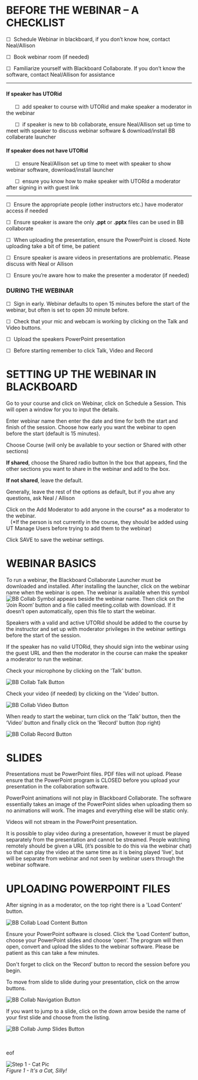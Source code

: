 # BEFORE THE WEBINAR – A CHECKLIST

&#x2610;&nbsp;  Schedule Webinar in blackboard, if you don’t know how, contact Neal/Allison

&#x2610;&nbsp; Book webinar room (if needed)

&#x2610;&nbsp;  Familiarize yourself with Blackboard Collaborate. If you don’t know the software, contact Neal/Allison for assistance

----

#### If speaker has UTORid <br>
&nbsp;&nbsp;&nbsp;&nbsp;&nbsp;&nbsp;&#x2610;&nbsp; add speaker to course with UTORid and make speaker a moderator in the webinar

&nbsp;&nbsp;&nbsp;&nbsp;&nbsp;&nbsp;&#x2610;&nbsp; if speaker is new to bb collaborate, ensure Neal/Allison set up time to meet with speaker to discuss webinar software & download/install BB collaberate launcher

#### If speaker does not have UTORid <br>
&nbsp;&nbsp;&nbsp;&nbsp;&nbsp;&nbsp;&#x2610;&nbsp; ensure Neal/Allison set up time to meet with speaker to show webinar software, download/install launcher

&nbsp;&nbsp;&nbsp;&nbsp;&nbsp;&nbsp;&#x2610;&nbsp; ensure you know how to make speaker with UTORId a moderator after signing in with guest link

----

&#x2610;&nbsp; Ensure the appropriate people (other instructors etc.) have moderator access if needed

&#x2610;&nbsp; Ensure speaker is aware the only **.ppt** or **.pptx** files can be used in BB collaborate

&#x2610;&nbsp; When uploading the presentation, ensure the PowerPoint is closed. Note uploading take a bit of time, be patient

&#x2610;&nbsp; Ensure speaker is aware videos in presentations are problematic. Please discuss with Neal or Allison

&#x2610;&nbsp; Ensure you’re aware how to make the presenter a moderator (if needed)

### DURING THE WEBINAR

&#x2610;&nbsp; Sign in early. Webinar defaults to open 15 minutes before the start of the webinar, but often is set to open 30 minute before.

&#x2610;&nbsp; Check that your mic and webcam is working by clicking on the Talk and Video buttons.

&#x2610;&nbsp; Upload the speakers PowerPoint presentation

&#x2610;&nbsp; Before starting remember to click Talk, Video and Record


# SETTING UP THE WEBINAR IN BLACKBOARD

Go to your course and click on Webinar, click on Schedule a Session. This will open a window for you to input the details.

Enter webinar name then enter the date and time for both the start and finish of the session. Choose how early you want the webinar to open before the start (default is 15 minutes).

Choose Course (will only be available to your section or Shared with other sections)

**If shared**, choose the Shared radio button
	In the box that appears, find the other sections you want to share in the webinar and add to the 	box.

**If not shared**, leave the default.   

Generally, leave the rest of the options as default, but if you ahve any questions, ask Neal / Allison

Click on the Add Moderator to add anyone in the course\* as a moderator to the webinar. <br>
	&nbsp;&nbsp;&nbsp;(\*If the person is not currently in the course, they should be added using UT Manage Users before trying to add them to the webinar)

Click SAVE to save the webinar settings.

# WEBINAR BASICS

To run a webinar, the Blackboard Collaborate Launcher must be downloaded and installed. After installing the launcher, click on the webinar name when the webinar is open.  The webinar is available when this symbol ![BB Collab Symbol](Guest_Speaker_Info/collab.jpg) appears beside the webinar name. Then click on the ‘Join Room’ button and a file called meeting.collab with download. If it doesn’t open automatically, open this file to start the webinar.

Speakers with a valid and active UTORid should be added to the course by the instructor and set up with moderator privileges in the webinar settings before the start of the session.

If the speaker has no valid UTORid, they should sign into the webinar using the guest URL and then the moderator in the course can make the speaker a moderator to run the webinar.

Check your microphone by clicking on the 'Talk' button.

![BB Collab Talk Button](Guest_Speaker_Info/talk_button.jpg)

Check your video (if needed) by clicking on the 'Video' button.

![BB Collab Video Button](Guest_Speaker_Info/video_button.jpg)

When ready to start the webinar, turn click on the ‘Talk’ button, then the ‘Video’ button and finally click on the 'Record' button (top right)

![BB Collab Record Button](Guest_Speaker_Info/record_button.jpg)



# SLIDES

Presentations must be PowerPoint files. PDF files will not upload. Please ensure that the PowerPoint program is CLOSED before you upload your presentation in the collaboration software.

PowerPoint animations will not play in Blackboard Collaborate. The software essentially takes an image of the PowerPoint slides when uploading them so no animations will work. The images and everything else will be static only.

Videos will not stream in the PowerPoint presentation.

It is possible to play video during a presentation, however it must be played separately from the presentation and cannot be streamed. People watching remotely should be given a URL (it’s possible to do this via the webinar chat) so that can play the video at the same time as it is being played 'live', but will be separate from webinar and not seen by webinar users through the webinar software.


# UPLOADING POWERPOINT FILES

After signing in as a moderator, on the top right there is a 'Load Content' button.

![BB Collab Load Content Button](Guest_Speaker_Info/load_button.jpg)

Ensure your PowerPoint software is closed. Click the ‘Load Content’ button, choose your PowerPoint slides and choose 'open’. The program will then open, convert and upload the slides to the webinar software. Please be patient as this can take a few minutes.

Don't forget to click on the ‘Record’ button to record the session before you begin.

To move from slide to slide during your presentation, click on the arrow buttons.

![BB Collab Navigation Button](Guest_Speaker_Info/nav_buttons.jpg)


If you want to jump to a slide, click on the down arrow beside the name of your first slide and choose from the listing.

![BB Collab Jump Slides Button](Guest_Speaker_Info/jump_slides.jpg)



<br><br>
eof

![Step 1 - Cat Pic](Guest_Speaker_Info/cat_eg.jpg)
<br>
*Figure 1 - It's a Cat, Silly!*
